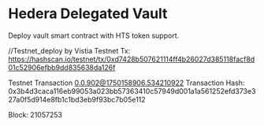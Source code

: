 # Hedera Delegated Vault

Deploy vault smart contract with HTS token support.

//Testnet_deploy by Vistia
Testnet Tx:
https://hashscan.io/testnet/tx/0xd7428b507621114ff4b26027d385118facf8d01c52906efbb9dd835638da126f

Testnet Transaction 0.0.902@1750158906.534210922
Transaction Hash: 0x3b4d3caca116eb99053a023bb57363410c57949d001a1a561252efd373e327a0f5d914e8fb1c1bd3eb9f93bc7b05e112

Block: 21057253